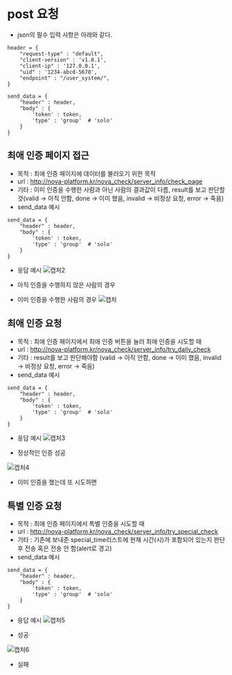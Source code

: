 # post 요청
 + json의 필수 입력 사항은 아래와 같다.
```
header = {
    "request-type" : "default",
    "client-version" : 'v1.0.1',
    "client-ip" : '127.0.0.1',
    "uid" : '1234-abcd-5678', 
    "endpoint" : "/user_system/", 
}
```
```
send_data = {
    "header" : header,
    "body" : {
        'token' : token,
        'type' : 'group'  # 'solo'
    }
}
 ```
## 최애 인증 페이지 접근
 + 목적 :  최애 인증 페이지에 데이터를 불러오기 위한 목적
 + url : http://nova-platform.kr/nova_check/server_info/check_page
 + 기타 : 이미 인증을 수행한 사람과 아닌 사람의 결과값이 다름, result를 보고 판단할 것(valid -> 아직 안함, done -> 이미 했음, invalid -> 비정상 요청, error -> 죽음)
 + send_data 예시
```
send_data = {
    "header" : header,
    "body" : {
        'token' : token,
        'type' : 'group'  # 'solo'
    }
}
```
 + 응답 예시
![캡처2](https://github.com/user-attachments/assets/dc90bbf0-681f-4ab7-a52b-8bdf59e95a3d)
- 아직 인증을 수행하지 않은 사람의 경우

 - 이미 인증을 수행한 사람의 경우
![캡처](https://github.com/user-attachments/assets/8bfcdf88-b586-4472-962a-47a102f127a4)


## 최애 인증 요청
 + 목적 :  최애 인증 페이지에서 최애 인증 버튼을 눌러 최애 인증을 시도할 때
 + url : http://nova-platform.kr/nova_check/server_info/try_daily_check
 + 기타 : result를 보고 판단해야함 (valid -> 아직 안함, done -> 이미 했음, invalid -> 비정상 요청, error -> 죽음)
 + send_data 예시
```
send_data = {
    "header" : header,
    "body" : {
        'token' : token,
        'type' : 'group'  # 'solo'
    }
}
```
 + 응답 예시
![캡처3](https://github.com/user-attachments/assets/eb65bce2-9c36-48d1-8ecb-4ce884f49d33)
 - 정상적인 인증 성공 


![캡처4](https://github.com/user-attachments/assets/cdef41fe-8a24-4cad-ad5a-d70c1d97d51f)
 - 이미 인증을 했는데 또 시도하면

## 특별 인증 요청
 + 목적 :  최애 인증 페이지에서 특별 인증을 시도할 때
 + url : http://nova-platform.kr/nova_check/server_info/try_special_check
 + 기타 : 기존에 보내준 special_time리스트에 현재 시간(시)가 포함되어 있는지 판단 후 전송 혹은 전송 안 함(alert로 경고)
 + send_data 예시
```
send_data = {
    "header" : header,
    "body" : {
        'token' : token,
        'type' : 'group'  # 'solo'
    }
}
```
 + 응답 예시
![캡처5](https://github.com/user-attachments/assets/7eb601bf-66c6-4096-af3d-15121d5078dd)
 - 성공

![캡처6](https://github.com/user-attachments/assets/f9a8b3e9-1107-463e-8936-902b5edba7cd)
 - 실패



